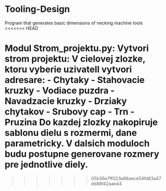 # Tooling-Design
Program that generates basic dimensions of necking machine tools
<<<<<<< HEAD

Modul Strom_projektu.py:
    Vytvori strom projektu:
    V cielovej zlozke, ktoru vyberie uzivatell vytvori adresare:
           - Chytaky
           - Stahovacie kruzky
           - Vodiace puzdra
           - Navadzacie kruzky
           - Drziaky chytakov
           - Srubovy cap
           - Trn
           - Pruzina
    Do kazdej zlozky nakopiruje sablonu dielu s rozmermi, dane parametricky.
    V dalsich moduloch budu postupne generovane rozmery pre jednotlive diely.
=======
>>>>>>> 05b36e7ff023a88aece54fd83a47eb88f42aae44
